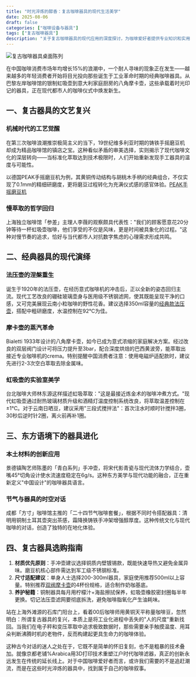 ```yaml
---
title: "时光淬炼的醇香：复古咖啡器具的现代生活美学"
date: 2025-08-06
draft: false
categories: ["咖啡设备与器具"]
tags: ["复古咖啡器具"]
description: "关于复古咖啡器具的现代应用的深度探讨，为咖啡爱好者提供专业知识和实用指南。"
---
```


![复古咖啡器具桌面陈列](https://images.unsplash.com/photo-1551030173-122aabc4489c)

在中国咖啡消费市场年均增长15%的浪潮中，一个耐人寻味的现象正在发生——越来越多的年轻消费者开始将目光投向那些诞生于工业革命时期的经典咖啡器具。从巴黎左岸咖啡馆的银制虹吸壶到意大利家庭厨房的八角摩卡壶，这些承载着时光印记的器具，正在现代都市人的咖啡仪式中焕发新生。

## 一、复古器具的文艺复兴
### 机械时代的工艺觉醒
在第三次咖啡浪潮推崇极简主义的当下，19世纪维多利亚时期的铸铁手摇磨豆机却成为精品咖啡馆的镇店之宝。这种看似矛盾的审美选择，实则揭示了现代咖啡文化的深层转向——当标准化萃取达到技术极限时，人们开始重新发现手工器具的温度与可能性。

以德国PEAK手摇磨豆机为例，其黄铜传动结构与胡桃木手柄的经典组合，不仅实现了0.1mm的精细研磨度，更将磨豆过程转化为充满仪式感的感官体验。[PEAK手摇磨豆机](https://www.amazon.com/s?k=PEAK%E6%89%8B%E6%91%87%E7%A3%A8%E8%B1%86%E6%9C%BA&tag=coffeeprism-20)

### 慢萃取的哲学回归
上海独立咖啡馆「参差」主理人李薇的观察颇具代表性："我们的顾客愿意花20分钟等待一杯虹吸壶咖啡，他们享受的不仅是风味，更是时间被具象化的过程。"这种对慢节奏的追求，恰好与当代都市人对抗数字焦虑的心理需求形成共鸣。

## 二、经典器具的现代演绎
### 法压壶的涅槃重生
诞生于1920年的法压壶，在经历意式咖啡机的冲击后，正以全新的姿态回归主流。现代工艺改良的硼硅玻璃壶身与医用级不锈钢滤网，使其既能呈现干净的口感，又可完美展现云南小粒咖啡的野性花香。建议选择350ml容量的[经典款法压壶](https://www.amazon.com/s?k=%E7%BB%8F%E5%85%B8%E6%AC%BE%E6%B3%95%E5%8E%8B%E5%A3%B6&tag=coffeeprism-20)，搭配中粗研磨度，水温控制在92℃为佳。

### 摩卡壶的蒸汽革命
Bialetti 1933年设计的八角摩卡壶，如今已成为意式浓缩的家庭解决方案。经过改良的双层阀门设计可将压力提升至3bar，配合深度烘焙的巴西黄波旁，能萃取出接近专业咖啡机的crema。特别提醒中国消费者注意：使用电磁炉适配款时，建议先进行2-3次空白萃取去除金属味。

### 虹吸壶的实验室美学
台北咖啡大师林东源这样描述虹吸萃取："这是最接近炼金术的咖啡冲煮方式。"现代虹吸壶通过耐热玻璃材质升级和酒精灯温度控制系统改良，将萃取温差控制在±1℃。对于云南日晒豆，建议采用"三段式搅拌法"：首次注水时顺时针搅拌3圈，30秒后逆时针2圈，离火前再补1圈。

## 三、东方语境下的器具进化
### 本土材料的创新应用
景德镇陶艺师陈墨的「青白系列」手冲壶，将宋代影青瓷与现代流体力学结合，壶嘴45°切角设计使水流速度稳定在6g/s。这种东方美学与现代功能的融合，正在重新定义"中国设计"的咖啡器具语言。

### 节气与器具的时空对话
成都「方寸」咖啡馆主推的「二十四节气咖啡套餐」，根据不同时令搭配器具：清明用铜制土耳其壶突出茶感，霜降换铸铁手冲架增强醇厚度。这种传统文化与现代咖啡的对话，创造了独特的在地化体验。

## 四、复古器具选购指南
1. **材质优先原则**：手冲壶建议选择铜质内壁镀锡款，既能快速导热又避免金属异味。磨豆机核心部件需达到军工级不锈钢标准。
2. **尺寸适配建议**：单身人士选择200-300ml器具，家庭使用推荐500ml以上容量。特别推荐[双阀摩卡壶](https://www.amazon.com/s?k=%E5%8F%8C%E9%98%80%E6%91%A9%E5%8D%A1%E5%A3%B6&tag=coffeeprism-20)的4杯份规格，适合制作奶咖基底。
3. **养护秘籍**：铜制器具每月用柠檬汁+海盐擦拭保养，虹吸壶橡胶密封圈每半年更换。切记法压壶滤网要彻底拆洗，避免咖啡脂氧化产生油耗味。

站在上海外滩源的石库门阳台上，看着00后咖啡师用黄铜天平称量咖啡豆，忽然明白：所谓复古器具的复兴，本质上是将工业化进程中丢失的"人的尺度"重新找回。当我们在电子秤和变压萃取中追求极致数据时，那些需要亲手触摸温度、用耳朵判断沸腾时机的老物件，反而构建起更具生命力的咖啡体验。

这种古今对话的迷人之处在于，它既不是简单的怀旧复刻，也不是粗暴的技术叠加。就像京都老铺%Arabica用3D打印技术重塑江户时代咖啡滤器，真正的创新永远发生在传统的延长线上。对于中国咖啡爱好者而言，或许我们需要的不是追赶潮流，而是在这些时光淬炼的器具中，找到属于自己的咖啡叙事。